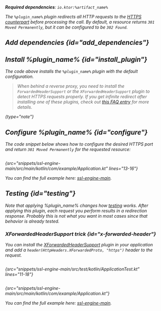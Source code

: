 [//]: # (title: HttpsRedirect)

<var name="plugin_name" value="HttpsRedirect"/>
<var name="artifact_name" value="ktor-server-http-redirect"/>

<microformat>
<p>
<b>Required dependencies</b>: <code>io.ktor:%artifact_name%</code>
</p>
<var name="example_name" value="ssl-engine-main"/>
<include src="lib.xml" include-id="download_example"/>
</microformat>

The `%plugin_name%` plugin redirects all HTTP requests to the [HTTPS counterpart](ssl.md) before processing the call. By default, a resource returns `301 Moved Permanently`, but it can be configured to be `302 Found`.

## Add dependencies {id="add_dependencies"}

<include src="lib.xml" include-id="add_ktor_artifact_intro"/>
<include src="lib.xml" include-id="add_ktor_artifact"/>


## Install %plugin_name% {id="install_plugin"}

<include src="lib.xml" include-id="install_plugin"/>

The code above installs the `%plugin_name%` plugin with the default configuration.

>When behind a reverse proxy, you need to install the `ForwardedHeaderSupport` or the `XForwardedHeaderSupport` plugin to detect HTTPS requests properly. If you get infinite redirect after installing one of these plugins, check out [this FAQ entry](FAQ.xml#infinite-redirect) for more details.
>
{type="note"}

## Configure %plugin_name% {id="configure"}

The code snippet below shows how to configure the desired HTTPS port and return `301 Moved Permanently` for the requested resource:

```kotlin
```
{src="snippets/ssl-engine-main/src/main/kotlin/com/example/Application.kt" lines="13-16"}

You can find the full example here: [ssl-engine-main](https://github.com/ktorio/ktor-documentation/tree/%current-branch%/codeSnippets/snippets/ssl-engine-main).

## Testing {id="testing"}

Note that applying %plugin_name% changes how [testing](Testing.md) works. After applying this plugin, each request you perform results in a redirection response. Probably this is not what you want in most cases since that behavior is already tested.

### XForwardedHeaderSupport trick {id="x-forwarded-header"}

You can install the [XForwardedHeaderSupport](forward-headers.md) plugin in your application and add a `header(HttpHeaders.XForwardedProto, "https")` header to the request.

<tabs>
<tab title="Test">

```kotlin
```
{src="snippets/ssl-engine-main/src/test/kotlin/ApplicationTest.kt" lines="11-18"}

</tab>

<tab title="Application">

```kotlin
```
{src="snippets/ssl-engine-main/src/main/kotlin/com/example/Application.kt"}

</tab>
</tabs>

You can find the full example here: [ssl-engine-main](https://github.com/ktorio/ktor-documentation/tree/%current-branch%/codeSnippets/snippets/ssl-engine-main).
